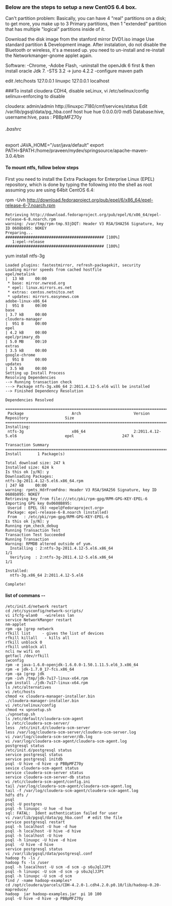  
### Below are the steps to setup a new CentOS 6.4 box.

Can't partition problem:
Basically, you can have 4 "real" partitions on a disk; to get more, you make up to 3 Primary partitions, 
then 1 "extended" partition that has multiple "logical" partitions inside of it.

Download the disk image from the stanford mirror DVD1.iso image
Use standard partition & Development image.
After instalation, do not disable the Bluetooth or wireless, it's a messed up. you need to un-install and 
re-install the Networkmanger-gnome applet again.

Software:
 -Chrome,
 -Adobe Flash,
 -uninstall the openJdk 6 first & then install oracle Jdk 7.
 -STS 3.2 -> juno 4.2.2
  -configure maven path

edit /etc/hosts
 127.0.0.1 linuxpc
 127.0.0.1 localhost

###To install cloudera CDH4, 
  disable seLinux,
   vi /etc/selinux/config
   selinux=enforcing to disable
   
   cloudera: admin/admin
   http://linuxpc:7180/cmf/services/status
   Edit /var/lib/pgsql/data/pg_hba.conf
     host hue hue 0.0.0.0/0 md5
   Database:hive, 
   username:hive,
   pass : PBBpMFZ70y


###### .bashrc
export JAVA_HOME="/usr/java/default"
export PATH=$PATH:/home/praveen/mydev/springsource/apache-maven-3.0.4/bin

#### To mount ntfs, follow below steps
First you need to install the Extra Packages for Enterprise Linux (EPEL) repository, 
which is done by typing the following into the shell as root assuming you are using 64bit CentOS 6.4:

rpm -Uvh http://download.fedoraproject.org/pub/epel/6/x86_64/epel-release-6-7.noarch.rpm

  
    Retrieving http://download.fedoraproject.org/pub/epel/6/x86_64/epel-release-6-8.noarch.rpm
    warning: /var/tmp/rpm-tmp.93jDQT: Header V3 RSA/SHA256 Signature, key ID 0608b895: NOKEY
    Preparing...                ########################################### [100%]
       1:epel-release           ########################################### [100%]

yum install ntfs-3g

    Loaded plugins: fastestmirror, refresh-packagekit, security
    Loading mirror speeds from cached hostfile
    epel/metalink                                                                                         |  13 kB     00:00     
     * base: mirror.nwresd.org
     * epel: linux.mirrors.es.net
     * extras: centos.netnitco.net
     * updates: mirrors.easynews.com
    adobe-linux-x86_64                                                                                    |  951 B     00:00     
    base                                                                                                  | 3.7 kB     00:00     
    cloudera-manager                                                                                      |  951 B     00:00     
    epel                                                                                                  | 4.2 kB     00:00     
    epel/primary_db                                                                                       | 5.0 MB     00:10     
    extras                                                                                                | 3.5 kB     00:00     
    google-chrome                                                                                         |  951 B     00:00     
    updates                                                                                               | 3.5 kB     00:00     
    Setting up Install Process
    Resolving Dependencies
    --> Running transaction check
    ---> Package ntfs-3g.x86_64 2:2011.4.12-5.el6 will be installed
    --> Finished Dependency Resolution
    
    Dependencies Resolved
    
    =============================================================================================================================
     Package                     Arch                       Version                               Repository                Size
    =============================================================================================================================
    Installing:
     ntfs-3g                     x86_64                     2:2011.4.12-5.el6                     epel                     247 k
    
    Transaction Summary
    =============================================================================================================================
    Install       1 Package(s)
    
    Total download size: 247 k
    Installed size: 624 k
    Is this ok [y/N]: y
    Downloading Packages:
    ntfs-3g-2011.4.12-5.el6.x86_64.rpm                                                                    | 247 kB     00:00     
    warning: rpmts_HdrFromFdno: Header V3 RSA/SHA256 Signature, key ID 0608b895: NOKEY
    Retrieving key from file:///etc/pki/rpm-gpg/RPM-GPG-KEY-EPEL-6
    Importing GPG key 0x0608B895:
     Userid : EPEL (6) <epel@fedoraproject.org>
     Package: epel-release-6-8.noarch (installed)
     From   : /etc/pki/rpm-gpg/RPM-GPG-KEY-EPEL-6
    Is this ok [y/N]: y
    Running rpm_check_debug
    Running Transaction Test
    Transaction Test Succeeded
    Running Transaction
    Warning: RPMDB altered outside of yum.
      Installing : 2:ntfs-3g-2011.4.12-5.el6.x86_64                                                                          1/1 
      Verifying  : 2:ntfs-3g-2011.4.12-5.el6.x86_64                                                                          1/1 
    
    Installed:
      ntfs-3g.x86_64 2:2011.4.12-5.el6                                                                                           
    
    Complete!



#### list of commans --

    /etc/init.d/network restart
    cd /etc/sysconfig/network-scripts/
    vi ifcfg-wlan0   -wireless lan   
    service NetworkManger restart
    nm-applet
    rpm -qa |grep network
    rfkill list     - gives the list of devices
    rfkill killall   - kills all
    rfkill unblock 0  
    rfkill unblock all
    ncli nw wifi on
    getfacl /dev/rfkill
    iwconfig
    rpm -e java-1.6.0-openjdk-1.6.0.0-1.50.1.11.5.el6_3.x86_64
    rpm -e jdk-1.7.0_17-fcs.x86_64
    rpm -qa |grep jdk
    rpm -ivh /tmp/jdk-7u17-linux-x64.rpm
    yum install ./jdk-7u17-linux-x64.rpm
    ls /etc/alternatives
    vi /etc/hosts
    chmod +x cloudera-manager-installer.bin
    ./cloudera-manager-installer.bin 
    vi /etc/selinux/config 
    chmod +x vpnsetup.sh 
    ./vpnsetup.sh 
    ls /etc/default/cloudera-scm-agent 
    ls /etc/cloudera-scm-server/
    less  /etc/init.d/cloudera-scm-server
    less /var/log/cloudera-scm-server/cloudera-scm-server.log 
    vi /var/log/cloudera-scm-server/db.log 
    vi /var/log/cloudera-scm-agent/cloudera-scm-agent.log
    postgresql status
    /etc/init.d/postgresql status
    service postgresql status
    service postgresql initdb
    psql -U hive -d hive -p PBBpMFZ70y
    sevice cloudera-scm-agent status
    service cloudera-scm-server status
    service cloudera-scm-server-db status
    vi /etc/cloudera-scm-agent/config.ini 
    tail /var/log/cloudera-scm-agent/cloudera-scm-agent.log
    tail -f /var/log/cloudera-scm-agent/cloudera-scm-agent.log
    hdfs dfs /
    psql
    psql -U postgres
    psql -h linuxpc -U hue -d hue
    sql: FATAL:  Ident authentication failed for user
    vi /var/lib/pgsql/data/pg_hba.conf  # edit the file
    service postgresql restart
    psql -h localhost -U hue -d hue
    psql -h localhost -U hive -d hive
    psql -h localhost -U hive 
    psql -h linuxpc -U hive -d hive
    psql  -U hive -d hive
    service postgresql status
    vi /var/lib/pgsql/data/postgresql.conf 
    hadoop fs -ls /
    hadoop fs -ls /user
    psql -h loacalhost -U scm -d scm -p s6uJqlJJPt
    psql -h linuxpc -U scm -d scm -p s6uJqlJJPt
    psql -h linuxpc -U scm -d scm
    find / -name hadoop-examples*
    cd /opt/cloudera/parcels/CDH-4.2.0-1.cdh4.2.0.p0.10/lib/hadoop-0.20-mapreduce/
    hadoop  jar hadoop-examples.jar  pi 10 100
    psql -U hive -d hive -p PBBpMFZ70y
    




